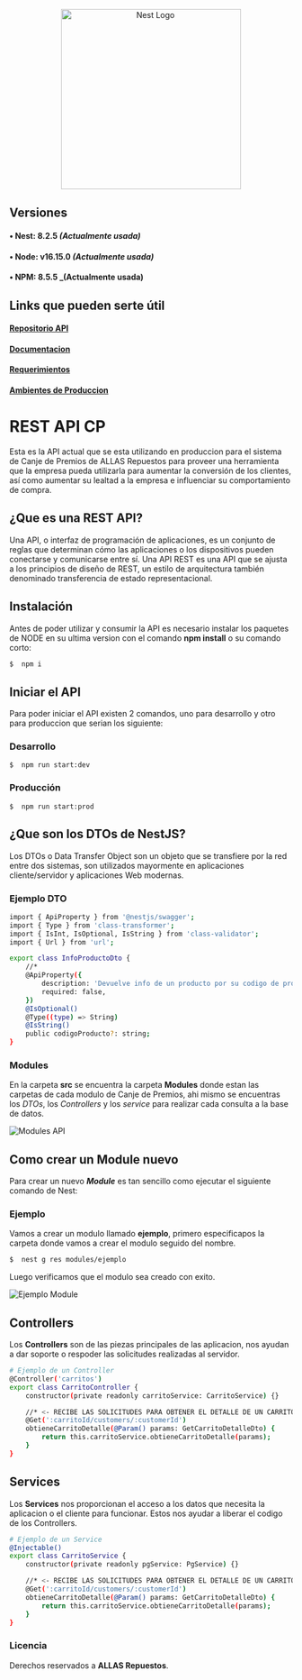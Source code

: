 <p align="center">
  <a href="http://nestjs.com/" target="blank"><img src="https://allasexpress.com/apks/Imagenes%20CP/allasXnest2.svg" width="320" alt="Nest Logo" /></a>
</p>

## Versiones

#### • **Nest:** 8.2.5 _(Actualmente usada)_<br />

#### • **Node:** v16.15.0 _(Actualmente usada)_<br />

#### • **NPM:** 8.5.5 \_(Actualmente usada)<br />

## Links que pueden serte útil

#### [Repositorio API](https://bitbucket.org/allas-repuestos/canje-premios-api/src/dev/)<br />

#### [Documentacion](https://allasrepuestos.atlassian.net/wiki/spaces/CA/pages/327683/Requisitos+de+Soluci+n+-+Canje+de+premio+-+2o+trimestre+-+2022)<br />

#### [Requerimientos](https://allasrepuestos.atlassian.net/wiki/spaces/CA/pages/4587593/Requerimientos+funcionales+API)<br />

#### [Ambientes de Produccion](https://allasrepuestos.atlassian.net/wiki/spaces/CA/pages/2458012/Preparar+ambientes+de+produccion+y+de+desarrollo+Node+v16)<br />

# REST API CP

Esta es la API actual que se esta utilizando en produccion para el sistema de Canje de Premios de ALLAS Repuestos para proveer una herramienta que la empresa pueda utilizarla para aumentar la conversión de los clientes, así como aumentar su lealtad a la empresa e influenciar su comportamiento de compra.

## ¿Que es una REST API?

Una API, o interfaz de programación de aplicaciones, es un conjunto de reglas que determinan cómo las aplicaciones o los dispositivos pueden conectarse y comunicarse entre sí. Una API REST es una API que se ajusta a los principios de diseño de REST, un estilo de arquitectura también denominado transferencia de estado representacional.

## Instalación

Antes de poder utilizar y consumir la API es necesario instalar los paquetes de NODE en su ultima version con el comando **npm install** o su comando corto:

```bash
$  npm i
```

## Iniciar el API

Para poder iniciar el API existen 2 comandos, uno para desarrollo y otro para produccion que serian los siguiente:

### Desarrollo

```
$  npm run start:dev
```

### Producción

```
$  npm run start:prod
```

## ¿Que son los DTOs de NestJS?

Los DTOs o Data Transfer Object son un objeto que se transfiere por la red entre dos sistemas, son utilizados mayormente en aplicaciones cliente/servidor y aplicaciones Web modernas.

### Ejemplo DTO

```bash
import { ApiProperty } from '@nestjs/swagger';
import { Type } from 'class-transformer';
import { IsInt, IsOptional, IsString } from 'class-validator';
import { Url } from 'url';

export class InfoProductoDto {
    //*
    @ApiProperty({
        description: 'Devuelve info de un producto por su codigo de producto',
        required: false,
    })
    @IsOptional()
    @Type((type) => String)
    @IsString()
    public codigoProducto?: string;
}
```

### Modules

En la carpeta **src** se encuentra la carpeta **Modules** donde estan las carpetas de cada modulo de Canje de Premios, ahi mismo se encuentras los _DTOs_, los _Controllers_ y los _service_ para realizar cada consulta a la base de datos.

![Modules API](https://allasexpress.com/apks/Imagenes%20CP/ejemplo.png)

## Como crear un Module nuevo

Para crear un nuevo _**Module**_ es tan sencillo como ejecutar el siguiente comando de Nest:

### Ejemplo

Vamos a crear un modulo llamado **ejemplo**, primero especificapos la carpeta donde vamos a crear el modulo seguido del nombre.

```bash
$  nest g res modules/ejemplo
```

Luego verificamos que el modulo sea creado con exito.

![Ejemplo Module](https://allasexpress.com/apks/Imagenes%20CP/moduleEjemplo.png)

## Controllers

Los **Controllers** son de las piezas principales de las aplicacion, nos ayudan a dar soporte o respoder las solicitudes realizadas al servidor.

```bash
# Ejemplo de un Controller
@Controller('carritos')
export class CarritoController {
    constructor(private readonly carritoService: CarritoService) {}

    //* <- RECIBE LAS SOLICITUDES PARA OBTENER EL DETALLE DE UN CARRITO ->
    @Get(':carritoId/customers/:customerId')
    obtieneCarritoDetalle(@Param() params: GetCarritoDetalleDto) {
        return this.carritoService.obtieneCarritoDetalle(params);
    }
}
```

## Services

Los **Services** nos proporcionan el acceso a los datos que necesita la aplicacion o el cliente para funcionar. Estos nos ayudar a liberar el codigo de los Controllers.

```bash
# Ejemplo de un Service
@Injectable()
export class CarritoService {
    constructor(private readonly pgService: PgService) {}

    //* <- RECIBE LAS SOLICITUDES PARA OBTENER EL DETALLE DE UN CARRITO ->
    @Get(':carritoId/customers/:customerId')
    obtieneCarritoDetalle(@Param() params: GetCarritoDetalleDto) {
        return this.carritoService.obtieneCarritoDetalle(params);
    }
}
```

### Licencia

Derechos reservados a **ALLAS Repuestos**.
